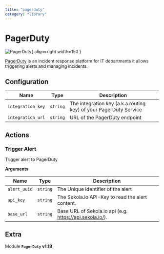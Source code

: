 ```yaml
---
title: "pagerduty"
category: "library"
---
```

# PagerDuty

![PagerDuty](/assets/playbooks/library/pagerduty.svg){ align=right width=150 }

[PagerDuty](https://www.pagerduty.com/) is an incident response platform for IT departments it allows triggering alerts and managing incidents.

## Configuration

| Name      |  Type   |  Description  |
| --------- | ------- | --------------------------- |
| `integration_key` | `string` | The integration key (a.k.a routing key) of your PagerDuty Service |
| `integration_url` | `string` | URL of the PagerDuty endpoint |

## Actions

### Trigger Alert

Trigger alert to PagerDuty

**Arguments**

| Name      |  Type   |  Description  |
| --------- | ------- | --------------------------- |
| `alert_uuid` | `string` | The Unique identifier of the alert |
| `api_key` | `string` | The Sekoia.io API-Key to read the alert content. |
| `base_url` | `string` | Base URL of Sekoia.io api (e.g. https://api.sekoia.io/). |


## Extra

Module **`PagerDuty` v1.18**